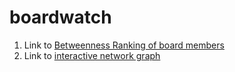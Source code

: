 # boardwatch

1. Link to [Betweenness Ranking of board members](https://docs.google.com/spreadsheets/d/1nWGFEhZRVinqMWncKvJHJuWs2nzi_To05n46gHC_aU8/edit?usp=sharing)
2. Link to [interactive network graph](https://kumu.io/chainsawriot/board-watch)
